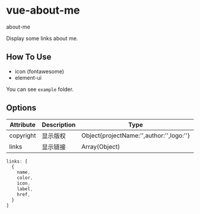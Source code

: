 # vue-about-me

about-me

Display some links about me.

## How To Use

- icon (fontawesome)
- element-ui

You can see `example` folder.

## Options

Attribute | Description | Type | Options | Default
---|---|---|---|---
copyright | 显示版权 | Object{projectName:'',author:'',logo:''} | —— |
links | 显示链接 | Array(Object) | —— |

```js
links: [
  {
    name,
    color,
    icon,
    label,
    href,
  }
]
```
